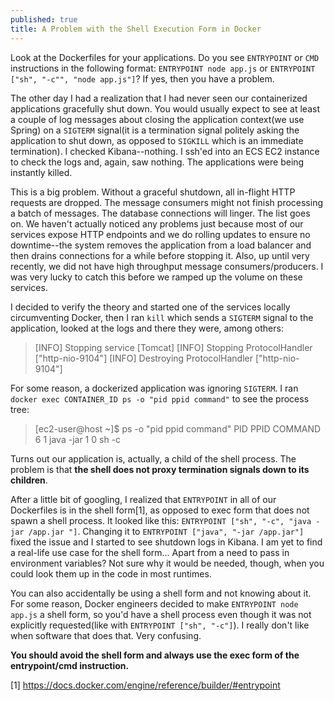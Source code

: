 ```yaml
---
published: true
title: A Problem with the Shell Execution Form in Docker
---
```

Look at the Dockerfiles for your applications. Do you see `ENTRYPOINT` or `CMD` instructions in the following format: `ENTRYPOINT node app.js` or `ENTRYPOINT ["sh", "-c"", "node app.js"]`? If yes, then you have a problem.

The other day I had a realization that I had never seen our containerized applications gracefully shut down. You would usually expect to see at least a couple of log messages about closing the application context(we use Spring) on a `SIGTERM` signal(it is a termination signal politely asking the application to shut down, as opposed to `SIGKILL` which is an immediate termination). I checked Kibana--nothing. I ssh'ed into an ECS EC2 instance to check the logs and, again, saw nothing. The applications were being instantly killed.

This is a big problem. Without a graceful shutdown, all in-flight HTTP requests are dropped. The message consumers might not finish processing a batch of messages. The database connections will linger. The list goes on. We haven't actually noticed any problems just because most of our services expose HTTP endpoints and we do rolling updates to ensure no downtime--the system removes the application from a load balancer and then drains connections for a while before stopping it. Also, up until very recently, we did not have high throughput message consumers/producers. I was very lucky to catch this before we ramped up the volume on these services.

I decided to verify the theory and started one of the services locally circumventing Docker, then I ran `kill` which sends a `SIGTERM` signal to the application, looked at the logs and there they were, among others:

>[INFO] Stopping service [Tomcat]
>[INFO] Stopping ProtocolHandler ["http-nio-9104"]
>[INFO] Destroying ProtocolHandler ["http-nio-9104"]

For some reason, a dockerized application was ignoring `SIGTERM`. I ran `docker exec CONTAINER_ID ps -o "pid ppid command"` to see the process tree:
>[ec2-user@host ~]$ ps -o "pid ppid command"
>  PID  PPID     COMMAND
>    6     1   java -jar
>    1     0   sh -c  

Turns out our application is, actually, a child of the shell process. The problem is that **the shell does not proxy termination signals down to its children**.

After a little bit of googling, I realized that `ENTRYPOINT` in all of our Dockerfiles is in the shell form[1], as opposed to exec form that does not spawn a shell process. It looked like this:
`ENTRYPOINT ["sh", "-c", "java -jar /app.jar "]`. Changing it to `ENTRYPOINT ["java", "-jar /app.jar"]` fixed the issue and I started to see shutdown logs in Kibana. I am yet to find a real-life use case for the shell form... Apart from a need to pass in environment variables? Not sure why it would be needed, though, when you could look them up in the code in most runtimes.

You can also accidentally be using a shell form and not knowing about it. For some reason, Docker engineers decided to make `ENTRYPOINT node app.js` a shell form, so you'd have a shell process even though it was not explicitly requested(like with `ENTRYPOINT ["sh", "-c"]`). I really don't like when software that does that. Very confusing.

**You should avoid the shell form and always use the exec form of the entrypoint/cmd instruction.**


[1] https://docs.docker.com/engine/reference/builder/#entrypoint